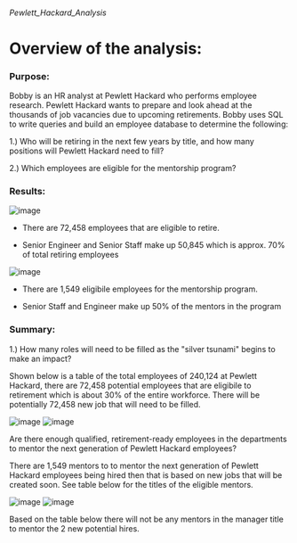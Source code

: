 ###### Pewlett_Hackard_Analysis
# Overview of the analysis:
### Purpose:

Bobby is an HR analyst at Pewlett Hackard who performs employee research. Pewlett Hackard wants to prepare and look ahead at the thousands of job vacancies due to upcoming retirements. Bobby uses SQL to write queries and build an employee database to determine the following:

1.) Who will be retiring in the next few years by title, and how many positions will Pewlett Hackard need to fill?

2.) Which employees are eligible for the mentorship program?


### Results:

![image](https://user-images.githubusercontent.com/93900628/149709979-d9e8d97c-ee36-4f93-8417-79c1600a32b2.png)
- There are 72,458 employees that are eligible to retire.

- Senior Engineer and Senior Staff make up 50,845 which is approx. 70% of total retiring employees


![image](https://user-images.githubusercontent.com/93900628/149710049-90d6bda2-18fe-47c7-86dc-6e1a5d48e625.png)



- There are 1,549 eligibile employees for the mentorship program.

- Senior Staff and Engineer make up 50% of the mentors in the program 



### Summary:

1.) How many roles will need to be filled as the "silver tsunami" begins to make an impact?

Shown below is a table of the total employees of 240,124 at Pewlett Hackard, there are 72,458 potential employees that are eligibile to retirement which is about 30% of the entire workforce. There will be potentially 72,458 new job that will need to be filled. 

![image](https://user-images.githubusercontent.com/93900628/149710587-b2a36e82-626f-4942-a058-90a5d1fa3a8d.png)
![image](https://user-images.githubusercontent.com/93900628/149711771-28dc9dcb-faa5-44f3-bb3a-7256fe4bc242.png)


Are there enough qualified, retirement-ready employees in the departments to mentor the next generation of Pewlett Hackard employees?

There are 1,549 mentors to to mentor the next generation of Pewlett Hackard employees being hired then that is based on new jobs that will be created soon. See table below for the titles of the eligible mentors.

![image](https://user-images.githubusercontent.com/93900628/149711553-297f2811-05b6-438d-bff3-7a7b5c63f5f4.png)
![image](https://user-images.githubusercontent.com/93900628/149711843-ab14d6e3-6100-4844-8ae7-776d18be22d2.png)



Based on the table below there will not be any mentors in the manager title to mentor the 2 new potential hires.












